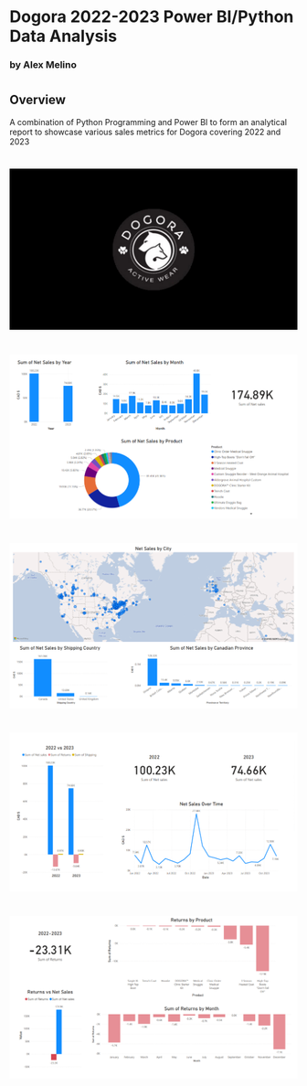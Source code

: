 # Dogora 2022-2023 Power BI/Python Data Analysis

### by Alex Melino

#

## Overview

A combination of Python Programming and Power BI to form an analytical report to showcase various sales metrics for Dogora covering 2022 and 2023

#

![Page 1](Images/Page1.png)

#

![Page 2](Images/Page2.png)

#

![Page 3](Images/Page3.png)

#

![Page 4](Images/Page4.png)

#

![Page 5](Images/Page5.png)

#
